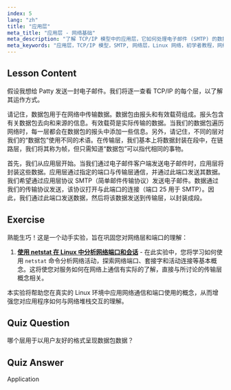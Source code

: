 ```yaml
---
index: 5
lang: "zh"
title: "应用层"
meta_title: "应用层 - 网络基础"
meta_description: "了解 TCP/IP 模型中的应用层，它如何处理电子邮件 (SMTP) 的数据，以及它在网络通信中的作用。理解网络层。"
meta_keywords: "应用层，TCP/IP 模型，SMTP, 网络层，Linux 网络，初学者教程，网络通信"
---
```


## Lesson Content

假设我想给 Patty 发送一封电子邮件。我们将逐一查看 TCP/IP 的每个层，以了解其运作方式。

请记住，数据包用于在网络中传输数据。数据包由报头和有效载荷组成。报头包含有关数据包去向和来源的信息。有效载荷是实际传输的数据。当我们的数据包遍历网络时，每一层都会在数据包的报头中添加一些信息。另外，请记住，不同的层对我们的“数据包”使用不同的术语。在传输层，我们基本上将数据封装在段中，在链路层，我们将其称为帧，但只需知道“数据包”可以指代相同的事物。

首先，我们从应用层开始。当我们通过电子邮件客户端发送电子邮件时，应用层将封装这些数据。应用层通过指定的端口与传输层通信，并通过此端口发送其数据。我们希望通过应用层协议 SMTP（简单邮件传输协议）发送电子邮件。数据通过我们的传输协议发送，该协议打开与此端口的连接（端口 25 用于 SMTP）。因此，我们通过此端口发送数据，然后将该数据发送到传输层，以封装成段。

## Exercise

熟能生巧！这是一个动手实验，旨在巩固您对网络层和端口的理解：

1. **[使用 netstat 在 Linux 中分析网络端口和会话](https://labex.io/zh/labs/linux-analyze-network-ports-and-sessions-with-netstat-in-linux-592741)** - 在此实验中，您将学习如何使用 `netstat` 命令分析网络活动，探索网络端口、套接字和活动连接等基本概念。这将使您对服务如何在网络上通信有实际的了解，直接与所讨论的传输层概念相关。

本实验将帮助您在真实的 Linux 环境中应用网络通信和端口使用的概念，从而增强您对应用程序如何与网络堆栈交互的理解。

## Quiz Question

哪个层用于以用户友好的格式呈现数据包数据？

## Quiz Answer

Application
